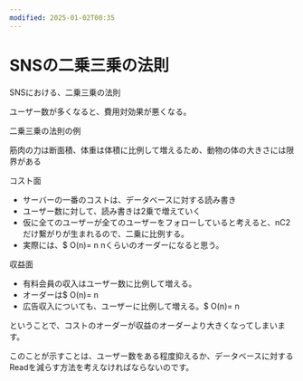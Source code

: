 ```yaml
---
modified: 2025-01-02T00:35
---
```

# SNSの二乗三乗の法則

SNSにおける、二乗三乗の法則

ユーザー数が多くなると、費用対効果が悪くなる。

二乗三乗の法則の例

筋肉の力は断面積、体重は体積に比例して増えるため、動物の体の大きさには限界がある

コスト面

- サーバーの一番のコストは、データベースに対する読み書き  
- ユーザー数に対して、読み書きは2乗で増えていく  
- 仮に全てのユーザーが全てのユーザーをフォローしていると考えると、nC2だけ繋がりが生まれるので、二乗に比例する。  
- 実際には、$ O(n)= n nくらいのオーダーになると思う。  

収益面

- 有料会員の収入はユーザー数に比例して増える。  
- オーダーは$ O(n)= n  
- 広告収入についても、ユーザーに比例して増える。$ O(n)= n  

ということで、コストのオーダーが収益のオーダーより大きくなってしまいます。

このことが示すことは、ユーザー数をある程度抑えるか、データベースに対するReadを減らす方法を考えなければならないのです。